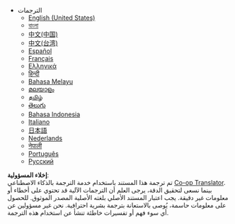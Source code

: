 <!--
CO_OP_TRANSLATOR_METADATA:
{
  "original_hash": "3bd2f51ecf4ac9b39277cba748943793",
  "translation_date": "2025-08-25T22:00:04+00:00",
  "source_file": "docs/_navbar.md",
  "language_code": "ar"
}
-->
- الترجمات  
  - [English (United States)](../../../docs/README)  
  - [বাংলা](../../../docs/README.bn)  
  - [中文(中国)](../../../docs/README.zh-cn)  
  - [中文(台湾)](../../../docs/README.zh-tw)  
  - [Español](../../../docs/README.es)  
  - [Français](../../../docs/README.fr)  
  - [Ελληνικά](../../../docs/README.el)  
  - [हिन्दी](../../../docs/README.hi)  
  - [Bahasa Melayu](../../../docs/README.ms)  
  - [മലയാളം](../../../docs/README.ml)  
  - [தமிழ்](../../../docs/README.ta)  
  - [తెలుగు](../../../docs/README.te)  
  - [Bahasa Indonesia](../../../docs/README.id)  
  - [Italiano](../../../docs/README.it)  
  - [日本語](../../../docs/README.ja)  
  - [Nederlands](../../../docs/README.nl)  
  - [नेपाली](../../../docs/README.np)  
  - [Português](../../../docs/README.pt)  
  - [Русский](../../../docs/README.ru)  

**إخلاء المسؤولية**:  
تم ترجمة هذا المستند باستخدام خدمة الترجمة بالذكاء الاصطناعي [Co-op Translator](https://github.com/Azure/co-op-translator). بينما نسعى لتحقيق الدقة، يرجى العلم أن الترجمات الآلية قد تحتوي على أخطاء أو معلومات غير دقيقة. يجب اعتبار المستند الأصلي بلغته الأصلية المصدر الموثوق. للحصول على معلومات حاسمة، يُوصى بالاستعانة بترجمة بشرية احترافية. نحن غير مسؤولين عن أي سوء فهم أو تفسيرات خاطئة تنشأ عن استخدام هذه الترجمة.